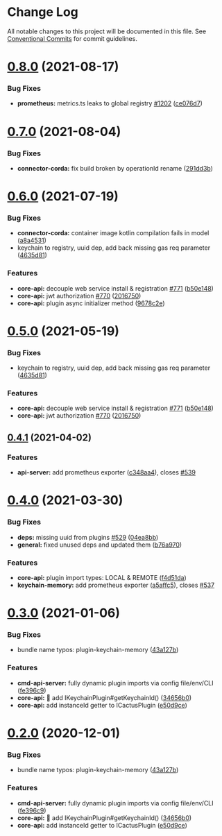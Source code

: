 # Change Log

All notable changes to this project will be documented in this file.
See [Conventional Commits](https://conventionalcommits.org) for commit guidelines.

# [0.8.0](https://github.com/hyperledger/cactus/compare/v0.7.0...v0.8.0) (2021-08-17)


### Bug Fixes

* **prometheus:** metrics.ts leaks to global registry [#1202](https://github.com/hyperledger/cactus/issues/1202) ([ce076d7](https://github.com/hyperledger/cactus/commit/ce076d709f8e0cba143f8fe9d71f1de1df8f71dc))





# [0.7.0](https://github.com/hyperledger/cactus/compare/v0.6.0...v0.7.0) (2021-08-04)


### Bug Fixes

* **connector-corda:** fix build broken by operationId rename ([291dd3b](https://github.com/hyperledger/cactus/commit/291dd3bc666939fffbc3780eaefd9059c756878a))





# [0.6.0](https://github.com/hyperledger/cactus/compare/v0.4.1...v0.6.0) (2021-07-19)


### Bug Fixes

* **connector-corda:** container image kotlin compilation fails in model ([a8a4531](https://github.com/hyperledger/cactus/commit/a8a4531d379fe16d4c991802525ec573a7e3ede1))
* keychain to registry, uuid dep, add back missing gas req parameter ([4635d81](https://github.com/hyperledger/cactus/commit/4635d817a719bcdaa2a3bf1b4aa3b5d8cc1f6961))


### Features

* **core-api:** decouple web service install & registration [#771](https://github.com/hyperledger/cactus/issues/771) ([b50e148](https://github.com/hyperledger/cactus/commit/b50e148f43c0b27138471c972aab391486e761e6))
* **core-api:** jwt authorization [#770](https://github.com/hyperledger/cactus/issues/770) ([2016750](https://github.com/hyperledger/cactus/commit/2016750849b4333bb4dd78897468771f0642a4f5))
* **core-api:** plugin async initializer method ([9678c2e](https://github.com/hyperledger/cactus/commit/9678c2e9288a73589e84f9fd254c26aed6a93297))





# [0.5.0](https://github.com/hyperledger/cactus/compare/v0.4.1...v0.5.0) (2021-05-19)


### Bug Fixes

* keychain to registry, uuid dep, add back missing gas req parameter ([4635d81](https://github.com/hyperledger/cactus/commit/4635d817a719bcdaa2a3bf1b4aa3b5d8cc1f6961))


### Features

* **core-api:** decouple web service install & registration [#771](https://github.com/hyperledger/cactus/issues/771) ([b50e148](https://github.com/hyperledger/cactus/commit/b50e148f43c0b27138471c972aab391486e761e6))
* **core-api:** jwt authorization [#770](https://github.com/hyperledger/cactus/issues/770) ([2016750](https://github.com/hyperledger/cactus/commit/2016750849b4333bb4dd78897468771f0642a4f5))





## [0.4.1](https://github.com/hyperledger/cactus/compare/v0.4.0...v0.4.1) (2021-04-02)


### Features

* **api-server:** add prometheus exporter ([c348aa4](https://github.com/hyperledger/cactus/commit/c348aa4f858536bca350af6abd524a5d345aacc7)), closes [#539](https://github.com/hyperledger/cactus/issues/539)





# [0.4.0](https://github.com/hyperledger/cactus/compare/v0.3.0...v0.4.0) (2021-03-30)


### Bug Fixes

* **deps:** missing uuid from plugins [#529](https://github.com/hyperledger/cactus/issues/529) ([04ea8bb](https://github.com/hyperledger/cactus/commit/04ea8bb8a035382de078d082889c8fdfd48479f8))
* **general:** fixed unused deps and updated them ([b76a970](https://github.com/hyperledger/cactus/commit/b76a9703341c5a4cabe056e743338cbedebbeaad))


### Features

* **core-api:** plugin import types: LOCAL & REMOTE ([f4d51da](https://github.com/hyperledger/cactus/commit/f4d51dae5b28367e714a2b9aa35dd84a2cb4cb37))
* **keychain-memory:** add prometheus exporter ([a5affc5](https://github.com/hyperledger/cactus/commit/a5affc526123769cafa878d6a29312596511688e)), closes [#537](https://github.com/hyperledger/cactus/issues/537)





# [0.3.0](https://github.com/hyperledger/cactus/compare/v0.1.0...v0.3.0) (2021-01-06)


### Bug Fixes

* bundle name typos: plugin-keychain-memory ([43a127b](https://github.com/hyperledger/cactus/commit/43a127b2d0cfab7cdcf48d75a452d4ab44721551))


### Features

* **cmd-api-server:** fully dynamic plugin imports via config file/env/CLI ([fe396c9](https://github.com/hyperledger/cactus/commit/fe396c969436f1c1a99b6d03d8b58b160e1a93bb))
* **core-api:** 🎸 add IKeychainPlugin#getKeychainId() ([34656b0](https://github.com/hyperledger/cactus/commit/34656b0730f886619efbbddb512c094029cbbebd))
* **core-api:** add instanceId getter to ICactusPlugin ([e50d9ce](https://github.com/hyperledger/cactus/commit/e50d9cef081708d7d6b92701f7f941c36ef6f920))





# [0.2.0](https://github.com/hyperledger/cactus/compare/v0.1.0...v0.2.0) (2020-12-01)


### Bug Fixes

* bundle name typos: plugin-keychain-memory ([43a127b](https://github.com/hyperledger/cactus/commit/43a127b2d0cfab7cdcf48d75a452d4ab44721551))


### Features

* **cmd-api-server:** fully dynamic plugin imports via config file/env/CLI ([fe396c9](https://github.com/hyperledger/cactus/commit/fe396c969436f1c1a99b6d03d8b58b160e1a93bb))
* **core-api:** 🎸 add IKeychainPlugin#getKeychainId() ([34656b0](https://github.com/hyperledger/cactus/commit/34656b0730f886619efbbddb512c094029cbbebd))
* **core-api:** add instanceId getter to ICactusPlugin ([e50d9ce](https://github.com/hyperledger/cactus/commit/e50d9cef081708d7d6b92701f7f941c36ef6f920))
